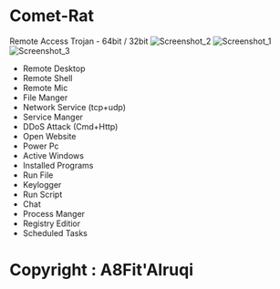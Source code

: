 # Comet-Rat
Remote Access Trojan - 64bit / 32bit
![Screenshot_2](https://github.com/user-attachments/assets/d0739e96-d351-4fea-b8d7-c1bcc35ec136)
![Screenshot_1](https://github.com/user-attachments/assets/d1874964-c13b-49f3-815d-17315cbfbe34)
![Screenshot_3](https://github.com/user-attachments/assets/391c8327-7aee-4bcb-996e-46409a5ab627)


- Remote Desktop
- Remote Shell
- Remote Mic
- File Manger
- Network Service  (tcp+udp)
- Service Manger
- DDoS Attack (Cmd+Http)
- Open Website
- Power Pc
- Active Windows
- Installed Programs
- Run File
- Keylogger
- Run Script
- Chat
- Process Manger
- Registry Editior
- Scheduled Tasks

# Copyright : A8Fit'Alruqi
